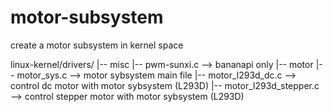 # motor-subsystem
create a motor subsystem in kernel space

linux-kernel/drivers/
        |-- misc
            |-- pwm-sunxi.c         --> bananapi only
        |-- motor
            |-- motor_sys.c         --> motor sybsystem main file
            |-- motor_l293d_dc.c    --> control dc motor with motor sybsystem (L293D)
            |-- motor_l293d_stepper.c   --> control stepper motor with motor sybsystem (L293D)

